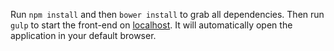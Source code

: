 Run `npm install` and then `bower install` to grab all dependencies.
Then run `gulp` to start the front-end on [localhost](http://localhost:3000). It will automatically open the application in your default browser.

